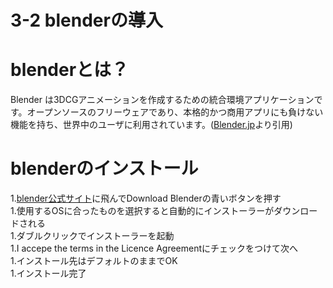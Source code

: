 # 3-2 blenderの導入
# blenderとは？
Blender は3DCGアニメーションを作成するための統合環境アプリケーションです。オープンソースのフリーウェアであり、本格的かつ商用アプリにも負けない機能を持ち、世界中のユーザに利用されています。([Blender.jp](https://blender.jp/)より引用)
# blenderのインストール
1.[blender公式サイト](https://www.blender.org/)に飛んでDownload Blenderの青いボタンを押す  
1.使用するOSに合ったものを選択すると自動的にインストーラーがダウンロードされる  
1.ダブルクリックでインストーラーを起動  
1.I accepe the terms in the Licence Agreementにチェックをつけて次へ  
1.インストール先はデフォルトのままでOK  
1.インストール完了  
